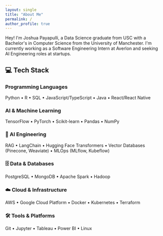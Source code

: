 ```yaml
---
layout: single
title: "About Me"
permalink: /
author_profile: true
---
```


Hey! I'm Joshua Payapulli, a Data Science graduate from USC with a Bachelor's in Computer Science from the University of Manchester. I'm currently working as a Software Engineering Intern at Averlon and seeking AI Engineering roles at startups.

## 💻 Tech Stack

### Programming Languages
Python • R • SQL • JavaScript/TypeScript • Java • React/React Native

### AI & Machine Learning
TensorFlow • PyTorch • Scikit-learn • Pandas • NumPy

### 🧠 AI Engineering
RAG • LangChain • Hugging Face Transformers • Vector Databases (Pinecone, Weaviate) • MLOps (MLflow, Kubeflow)

### 🗄️ Data & Databases
PostgreSQL • MongoDB • Apache Spark • Hadoop

### ☁️ Cloud & Infrastructure
AWS • Google Cloud Platform • Docker • Kubernetes • Terraform

### 🛠️ Tools & Platforms
Git • Jupyter • Tableau • Power BI • Linux